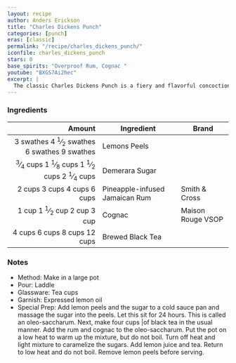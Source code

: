 ```yaml
---
layout: recipe
author: Anders Erickson
title: "Charles Dickens Punch"
categories: [punch]
eras: [classic]
permalink: "/recipe/charles_dickens_punch/"
iconfile: charles_dickens_punch
stars: 0
base_spirits: "Overproof Rum, Cognac "
youtube: "BXGS7Ai2hec"
excerpt: |
  The classic Charles Dickens Punch is a fiery and flavorful concoction that was a favorite of the renowned author himself. While the exact recipe may have varied over time, the basic elements remain the same: a blend of rum, brandy, lemon, sugar, and hot water that is set on fire.
---
```


### Ingredients

|    Amount | Ingredient                     | Brand             |
| --------: | ------------------------------ | ----------------- |
|  <span class="onex active">3 swathes</span> <span class="onehalfx">4 <sup>1</sup>&frasl;<sub>2</sub> swathes</span> <span class="twox">6 swathes</span> <span class="threex">9 swathes</span>| Lemons Peels                   |
| <span class="onex active"> <sup>3</sup>&frasl;<sub>4</sub> cups </span> <span class="onehalfx">1 <sup>1</sup>&frasl;<sub>8</sub> cups </span> <span class="twox">1 <sup>1</sup>&frasl;<sub>2</sub> cups </span> <span class="threex">2 <sup>1</sup>&frasl;<sub>4</sub> cups </span>| Demerara Sugar                 |
|    <span class="onex active">2 cups </span> <span class="onehalfx">3 cups </span> <span class="twox">4 cups </span> <span class="threex">6 cups </span>| Pineapple-infused Jamaican Rum | Smith & Cross     |
|     <span class="onex active">1 cup </span> <span class="onehalfx">1 <sup>1</sup>&frasl;<sub>2</sub> cup </span> <span class="twox">2 cup </span> <span class="threex">3 cup </span>| Cognac                         | Maison Rouge VSOP |
|    <span class="onex active">4 cups </span> <span class="onehalfx">6 cups </span> <span class="twox">8 cups </span> <span class="threex">12 cups </span>| Brewed Black Tea               |

### Notes

- Method: Make in a large pot
- Pour: Laddle
- Glassware: Tea cups
- Garnish: Expressed lemon oil
- Special Prep: Add lemon peels and the sugar to a cold sauce pan and massage the sugar into the peels. Let this sit for 24 hours. This is called an oleo-saccharum. Next, make four cups |of black tea in the usual manner. Add the rum and cognac to the oleo-saccharum. Put the pot on a low heat to warm up the mixture, but do not boil. Turn off heat and light mixture to caramelize the sugars. Add lemon juice and tea. Return to low heat and do not boil. Remove lemon peels before serving.

    
<script type="application/ld+json">
{
  "@context": "https://schema.org",
  "@type": "Recipe",
  "author": {
    "@type": "Person",
    "name": "{{ page.author }}"
    },
  "description": "{{ page.excerpt | strip_html | replace: '"', "'" }}",
  "recipeIngredient": [
  " 3 swaths Lemons Peels",
  "0.75 cups Demerara Sugar",
  " 2 cups Pineapple-infused Jamaican Rum",
  "1 cup Cognac",
  " 4 cups Brewed Black Tea"
    ],
  "name": "{{ page.title }}",
  "recipeInstructions": [
    {
      "@type": "HowToStep",
      "text": "- Method: Make in a large pot"
    },
    {
      "@type": "HowToStep",
      "text": "- Pour: Laddle"
    },
    {
      "@type": "HowToStep",
      "text": "- Glassware: Tea cups"
    },
    {
      "@type": "HowToStep",
      "text": "- Garnish: Expressed lemon oil"
    },
    {
      "@type": "HowToStep",
      "text": "- Special Prep: Add lemon peels and the sugar to a cold sauce pan and massage the sugar into the peels. Let this sit for 24 hours. This is called an oleo-saccharum. Next, make four cups |of black tea in the usual manner. Add the rum and cognac to the oleo-saccharum. Put the pot on a low heat to warm up the mixture, but do not boil. Turn off heat and light mixture to caramelize the sugars. Add lemon juice and tea. Return to low heat and do not boil. Remove lemon peels before serving."
    }
    ],
  "recipeYield": "1 cocktail",
  "recipeCategory": "cocktail",
  {%- if page.stars and site.data.ratings[page.iconfile].ratings -%}"aggregateRating": "{%- include stars_metadata.html %} out of 5",{%- endif -%}
  "recipeCuisine": "global",
  "prepTime": "PT20M",
  "cookTime": "PT15S",
  "keywords": "{{ page.title }}, cocktail, {{ page.eras }}, {%- include category_metadata.html -%}, {%- include spirits_metadata.html -%}"
}
</script>

    